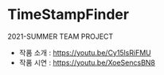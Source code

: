 # TimeStampFinder
2021-SUMMER TEAM PROJECT

- 작품 소개 : https://youtu.be/Cy15lsRiFMU
- 작품 시연 : https://youtu.be/XoeSencsBN8
